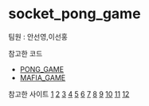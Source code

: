# socket_pong_game

팀원 : 안선영,이선홍

참고한 코드
* [PONG_GAME](https://github.com/vicentebolea/Pong-curses)
* [MAFIA_GAME](https://www.notion.so/dd9467e040324c1a9ad9acc111a4f7af#96fa0770c8f549e49c433457630a6097)

참고한 사이트
[1](https://minwook-shin.github.io/basic-ncurses/)
[2](https://widian.tistory.com/58)
[3](https://www.youtube.com/watch?v=WXQ8lFxPbsU)
[4](https://bakyeono.net/post/2015-05-12-ncurses-korean-utf-8.html)
[5](https://sumanaki.tistory.com/166?category=373997)
[6](https://hyoje420.tistory.com/49)
[7](https://pragp.tistory.com/entry/pthread%EC%97%90-%EC%97%AC%EB%9F%AC-%EC%9D%B8%EC%9E%90-%EC%A0%84%EB%8B%AC%ED%95%98%EA%B8%B0)
[8](https://kldp.org/node/156572)
[9](https://m.blog.naver.com/PostView.naver?isHttpsRedirect=true&blogId=dongojjang&logNo=90124279902)
[10](https://s2junn.tistory.com/60)
[11](https://bitsoul.tistory.com/172)
[12](https://www.mkssoftware.com/docs/man3/curs_printw.3.asp)
